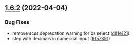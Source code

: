 ## [1.6.2](https://github.com/italia/bootstrap-italia/compare/v1.6.1...v1.6.2) (2022-04-04)

### Bug Fixes

* remove scss deprecation warning for bs select ([d81e121](https://github.com/italia/bootstrap-italia/commit/d81e12157e709384d276711b87e7dc14ba41486b))
* step with decimals in numerical input ([9157351](https://github.com/italia/bootstrap-italia/commit/91573510d2d6d1bef3809ab08f187d1b445f29b2))
